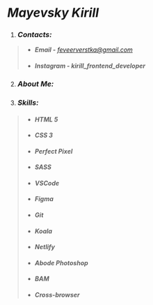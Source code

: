 #  *Mayevsky Kirill*

1. ###  *Contacts:*

> - ***Email -*** *feveerverstka@gmail.com*
>
> - ####  *Instagram -*  *kirill_frontend_developer*

2. ###  *About Me:*

3. ###  *Skills:*

>  - ####  *HTML 5*
>  - ####  *CSS 3*
>  - ####  *Perfect Pixel*
>  - ####  *SASS*
>  - ####  *VSCode*
>  - ####  *Figma*
>  - ####  *Git*
>  - ####  *Koala*
>  - ####  *Netlify*
>  - ####  *Abode Photoshop*
>  - ####  *BAM*
>  - ####  *Cross-browser*
